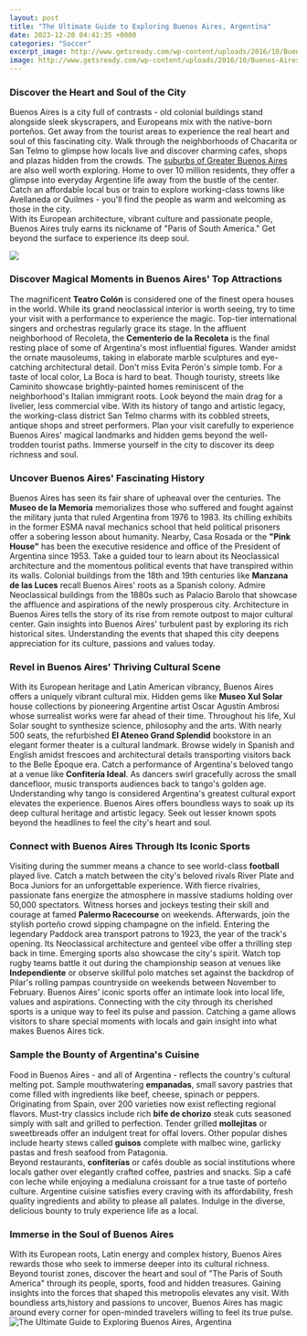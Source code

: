 ```yaml
---
layout: post
title: "The Ultimate Guide to Exploring Buenos Aires, Argentina"
date: 2023-12-20 04:41:35 +0000
categories: "Soccer"
excerpt_image: http://www.getsready.com/wp-content/uploads/2016/10/Buenos-Aires-in-night.jpg
image: http://www.getsready.com/wp-content/uploads/2016/10/Buenos-Aires-in-night.jpg
---
```


### Discover the Heart and Soul of the City
Buenos Aires is a city full of contrasts - old colonial buildings stand alongside sleek skyscrapers, and Europeans mix with the native-born porteños. Get away from the tourist areas to experience the real heart and soul of this fascinating city. Walk through the neighborhoods of Chacarita or San Telmo to glimpse how locals live and discover charming cafes, shops and plazas hidden from the crowds. 
The [suburbs of Greater Buenos Aires](https://thetopnews.github.io/how-to-play-marvel-s-spider-man-without-an-internet-connection/) are also well worth exploring. Home to over 10 million residents, they offer a glimpse into everyday Argentine life away from the bustle of the center. Catch an affordable local bus or train to explore working-class towns like Avellaneda or Quilmes - you'll find the people as warm and welcoming as those in the city.  
With its European architecture, vibrant culture and passionate people, Buenos Aires truly earns its nickname of "Paris of South America." Get beyond the surface to experience its deep soul.

![](https://www.wendyperrin.com/wp-content/uploads/2019/10/Buenos-Aires-Cr-shutterstock_73238890.jpg)
### Discover Magical Moments in Buenos Aires' Top Attractions
The magnificent **Teatro Colón** is considered one of the finest opera houses in the world. While its grand neoclassical interior is worth seeing, try to time your visit with a performance to experience the magic. Top-tier international singers and orchestras regularly grace its stage. 
In the affluent neighborhood of Recoleta, the **Cementerio de la Recoleta** is the final resting place of some of Argentina's most influential figures. Wander amidst the ornate mausoleums, taking in elaborate marble sculptures and eye-catching architectural detail. Don't miss Evita Perón's simple tomb.
For a taste of local color, La Boca is hard to beat. Though touristy, streets like Caminito showcase brightly-painted homes reminiscent of the neighborhood's Italian immigrant roots. Look beyond the main drag for a livelier, less commercial vibe. With its history of tango and artistic legacy, the working-class district San Telmo charms with its cobbled streets, antique shops and street performers.
Plan your visit carefully to experience Buenos Aires' magical landmarks and hidden gems beyond the well-trodden tourist paths. Immerse yourself in the city to discover its deep richness and soul.
### Uncover Buenos Aires' Fascinating History 
Buenos Aires has seen its fair share of upheaval over the centuries. The **Museo de la Memoria** memorializes those who suffered and fought against the military junta that ruled Argentina from 1976 to 1983. Its chilling exhibits in the former ESMA naval mechanics school that held political prisoners offer a sobering lesson about humanity.
Nearby, Casa Rosada or the **"Pink House"** has been the executive residence and office of the President of Argentina since 1953. Take a guided tour to learn about its Neoclassical architecture and the momentous political events that have transpired within its walls. 
Colonial buildings from the 18th and 19th centuries like **Manzana de las Luces** recall Buenos Aires' roots as a Spanish colony. Admire Neoclassical buildings from the 1880s such as Palacio Barolo that showcase the affluence and aspirations of the newly prosperous city. Architecture in Buenos Aires tells the story of its rise from remote outpost to major cultural center.
Gain insights into Buenos Aires' turbulent past by exploring its rich historical sites. Understanding the events that shaped this city deepens appreciation for its culture, passions and values today.
### Revel in Buenos Aires' Thriving Cultural Scene
With its European heritage and Latin American vibrancy, Buenos Aires offers a uniquely vibrant cultural mix. Hidden gems like **Museo Xul Solar** house collections by pioneering Argentine artist Oscar Agustín Ambrosi whose surrealist works were far ahead of their time. Throughout his life, Xul Solar sought to synthesize science, philosophy and the arts.
With nearly 500 seats, the refurbished **El Ateneo Grand Splendid** bookstore in an elegant former theater is a cultural landmark. Browse widely in Spanish and English amidst frescoes and architectural details transporting visitors back to the Belle Époque era. 
Catch a performance of Argentina's beloved tango at a venue like **Confitería Ideal**. As dancers swirl gracefully across the small dancefloor, music transports audiences back to tango's golden age. Understanding why tango is considered Argentina's greatest cultural export elevates the experience.
Buenos Aires offers boundless ways to soak up its deep cultural heritage and artistic legacy. Seek out lesser known spots beyond the headlines to feel the city's heart and soul.
### Connect with Buenos Aires Through Its Iconic Sports
Visiting during the summer means a chance to see world-class **football** played live. Catch a match between the city's beloved rivals River Plate and Boca Juniors for an unforgettable experience. With fierce rivalries, passionate fans energize the atmosphere in massive stadiums holding over 50,000 spectators. 
Witness horses and jockeys testing their skill and courage at famed **Palermo Racecourse** on weekends. Afterwards, join the stylish porteño crowd sipping champagne on the infield. Entering the legendary Paddock area transport patrons to 1923, the year of the track's opening. Its Neoclassical architecture and genteel vibe offer a thrilling step back in time. 
Emerging sports also showcase the city's spirit. Watch top rugby teams battle it out during the championship season at venues like **Independiente** or observe skillful polo matches set against the backdrop of Pilar's rolling pampas countryside on weekends between November to February. Buenos Aires' iconic sports offer an intimate look into local life, values and aspirations.
Connecting with the city through its cherished sports is a unique way to feel its pulse and passion. Catching a game allows visitors to share special moments with locals and gain insight into what makes Buenos Aires tick.
### Sample the Bounty of Argentina's Cuisine
Food in Buenos Aires - and all of Argentina - reflects the country's cultural melting pot. Sample mouthwatering **empanadas**, small savory pastries that come filled with ingredients like beef, cheese, spinach or peppers. Originating from Spain, over 200 varieties now exist reflecting regional flavors. 
Must-try classics include rich **bife de chorizo** steak cuts seasoned simply with salt and grilled to perfection. Tender grilled **mollejitas** or sweetbreads offer an indulgent treat for offal lovers. Other popular dishes include hearty stews called **guisos** complete with malbec wine, garlicky pastas and fresh seafood from Patagonia.  
Beyond restaurants, **confiterías** or cafés double as social institutions where locals gather over elegantly crafted coffee, pastries and snacks. Sip a café con leche while enjoying a medialuna croissant for a true taste of porteño culture. 
Argentine cuisine satisfies every craving with its affordability, fresh quality ingredients and ability to please all palates. Indulge in the diverse, delicious bounty to truly experience life as a local.
### Immerse in the Soul of Buenos Aires
With its European roots, Latin energy and complex history, Buenos Aires rewards those who seek to immerse deeper into its cultural richness. Beyond tourist zones, discover the heart and soul of "The Paris of South America" through its people, sports, food and hidden treasures. Gaining insights into the forces that shaped this metropolis elevates any visit. With boundless arts,history and passions to uncover, Buenos Aires has magic around every corner for open-minded travelers willing to feel its true pulse.
![The Ultimate Guide to Exploring Buenos Aires, Argentina](http://www.getsready.com/wp-content/uploads/2016/10/Buenos-Aires-in-night.jpg)